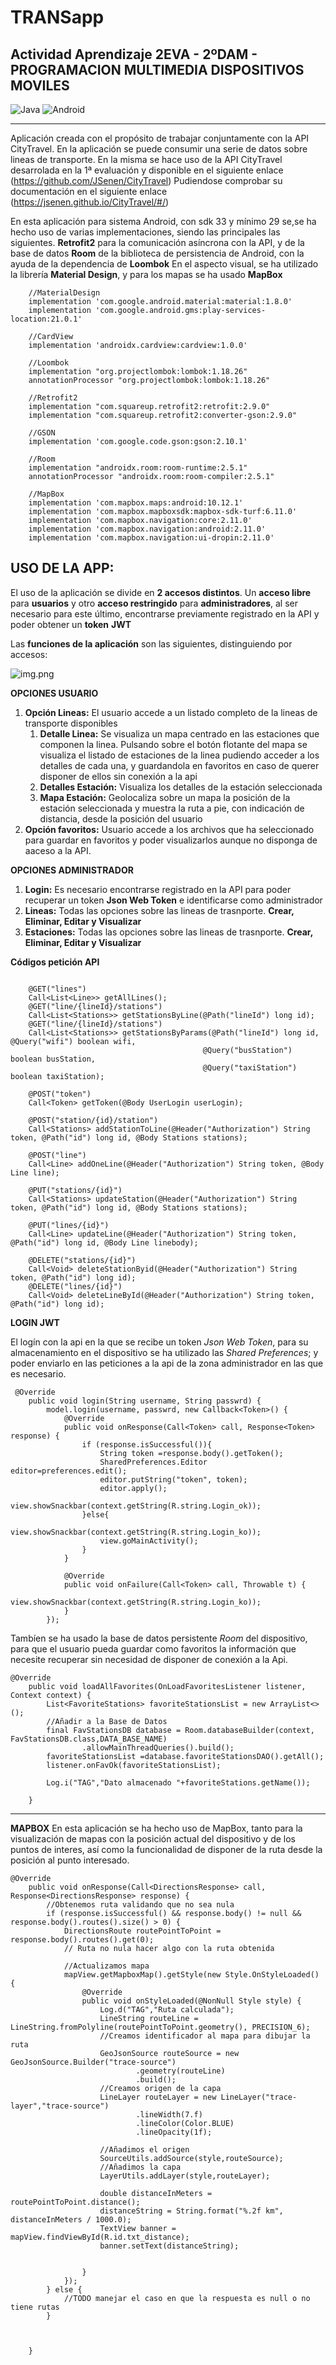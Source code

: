 # TRANSapp
## Actividad Aprendizaje 2EVA - 2ºDAM - PROGRAMACION MULTIMEDIA DISPOSITIVOS MOVILES

![Java](https://img.shields.io/badge/Java-red?style=for-the-badge&logo=Java&logoColor=white)
![Android](https://img.shields.io/badge/androidstudio-green?style=for-the-badge&logo=androidstudio&logoColor=white)

***

Aplicación creada con el propósito de trabajar conjuntamente con la API CityTravel.
En la aplicación se puede consumir una serie de datos sobre lineas de transporte. 
En la misma se hace uso de la API CityTravel desarrolada en la 1ª evaluación y disponible
en el siguiente enlace (https://github.com/JSenen/CityTravel)
Pudiendose comprobar su documentación en el siguiente enlace (https://jsenen.github.io/CityTravel/#/)

En esta aplicación para sistema Android, con sdk 33 y mínimo 29 se,se ha hecho uso de varias implementaciones,
 siendo las principales las siguientes. **Retrofit2** para la comunicación asíncrona con la API, 
y de la base de datos **Room** de la biblioteca de persistencia de Android, con la ayuda de la dependencia de **Loombok**
En el aspecto visual, se ha utilizado la librería **Material Design**, y para los mapas se ha usado
**MapBox**

```
    //MaterialDesign
    implementation 'com.google.android.material:material:1.8.0'
    implementation 'com.google.android.gms:play-services-location:21.0.1'

    //CardView
    implementation 'androidx.cardview:cardview:1.0.0'

    //Loombok
    implementation "org.projectlombok:lombok:1.18.26"
    annotationProcessor "org.projectlombok:lombok:1.18.26"

    //Retrofit2
    implementation "com.squareup.retrofit2:retrofit:2.9.0"
    implementation "com.squareup.retrofit2:converter-gson:2.9.0"

    //GSON
    implementation 'com.google.code.gson:gson:2.10.1'

    //Room
    implementation "androidx.room:room-runtime:2.5.1"
    annotationProcessor "androidx.room:room-compiler:2.5.1"

    //MapBox
    implementation 'com.mapbox.maps:android:10.12.1'
    implementation 'com.mapbox.mapboxsdk:mapbox-sdk-turf:6.11.0'
    implementation 'com.mapbox.navigation:core:2.11.0'
    implementation 'com.mapbox.navigation:android:2.11.0'
    implementation 'com.mapbox.navigation:ui-dropin:2.11.0'

```
## USO DE LA APP:

El uso de la aplicación se divide en **2 accesos distintos**.
Un **acceso libre** para **usuarios** y otro **acceso restringido** para **administradores**, al ser necesario para
este último, encontrarse previamente registrado en la API y poder obtener un **token** **JWT**


Las **funciones de la aplicación** son las siguientes, distinguiendo por accesos:

![img.png](https://github.com/JSenen/TRANSApp/blob/master/DiagramaesquemaAPP.png)

**OPCIONES USUARIO**

1. **Opción Lineas:** El usuario accede a un listado completo de la lineas de transporte disponibles
   1. **Detalle Linea:** Se visualiza un mapa centrado en las estaciones que componen la linea. Pulsando sobre el botón flotante 
      del mapa se visualiza el listado de estaciones de la linea pudiendo acceder a los detalles de cada una, y guardandola en 
      favoritos en caso de querer disponer de ellos sin conexión a la api
   2. **Detalles Estación:** Visualiza los detalles de la estación seleccionada
   3. **Mapa Estación:** Geolocaliza sobre un mapa la posición de la estación seleccionada y muestra la ruta a pie, con indicación de distancia, desde
      la posición del usuario
2. **Opción favoritos:** Usuario accede a los archivos que ha seleccionado para guardar en favoritos y poder visualizarlos
   aunque no disponga de aaceso a la API.

**OPCIONES ADMINISTRADOR**

1. **Login:** Es necesario encontrarse registrado en la API para poder recuperar un token __Json Web Token__ e identificarse como administrador
2. **Lineas:**  Todas las opciones sobre las lineas de trasnporte. **Crear, Eliminar, Editar y Visualizar**
3. **Estaciones:**  Todas las opciones sobre las lineas de trasnporte. **Crear, Eliminar, Editar y Visualizar**

**Códigos petición API**
```

    @GET("lines")
    Call<List<Line>> getAllLines();
    @GET("line/{lineId}/stations")
    Call<List<Stations>> getStationsByLine(@Path("lineId") long id);
    @GET("line/{lineId}/stations")
    Call<List<Stations>> getStationsByParams(@Path("lineId") long id, @Query("wifi") boolean wifi,
                                           @Query("busStation") boolean busStation,
                                           @Query("taxiStation") boolean taxiStation);

    @POST("token")
    Call<Token> getToken(@Body UserLogin userLogin);

    @POST("station/{id}/station")
    Call<Stations> addStationToLine(@Header("Authorization") String token, @Path("id") long id, @Body Stations stations);

    @POST("line")
    Call<Line> addOneLine(@Header("Authorization") String token, @Body Line line);

    @PUT("stations/{id}")
    Call<Stations> updateStation(@Header("Authorization") String token, @Path("id") long id, @Body Stations stations);

    @PUT("lines/{id}")
    Call<Line> updateLine(@Header("Authorization") String token, @Path("id") long id, @Body Line linebody);

    @DELETE("stations/{id}")
    Call<Void> deleteStationByid(@Header("Authorization") String token, @Path("id") long id);
    @DELETE("lines/{id}")
    Call<Void> deleteLineById(@Header("Authorization") String token, @Path("id") long id);
```

**LOGIN JWT**

El logín con la api en la que se recibe un token *_Json Web Token_*, para su almacenamiento en el dispositivo
se ha utilizado las *_Shared Preferences_*; y poder enviarlo en las peticiones a la api de la zona administrador 
en las que es necesario.

```
 @Override
    public void login(String username, String passwrd) {
        model.login(username, passwrd, new Callback<Token>() {
            @Override
            public void onResponse(Call<Token> call, Response<Token> response) {
                if (response.isSuccessful()){
                    String token =response.body().getToken();
                    SharedPreferences.Editor editor=preferences.edit();
                    editor.putString("token", token);
                    editor.apply();
                    view.showSnackbar(context.getString(R.string.Login_ok));
                }else{
                    view.showSnackbar(context.getString(R.string.Login_ko));
                    view.goMainActivity();
                }
            }

            @Override
            public void onFailure(Call<Token> call, Throwable t) {
                view.showSnackbar(context.getString(R.string.Login_ko));
            }
        });
```

Tambíen se ha usado la base de datos persistente *_Room_* del dispositivo, para que el usuario pueda
guardar como favoritos la información que necesite recuperar sin necesidad de disponer de conexión a 
la Api.

```
@Override
    public void loadAllFavorites(OnLoadFavoritesListener listener, Context context) {
        List<FavoriteStations> favoriteStationsList = new ArrayList<>();
        //Añadir a la Base de Datos
        final FavStationsDB database = Room.databaseBuilder(context, FavStationsDB.class,DATA_BASE_NAME)
                .allowMainThreadQueries().build();
        favoriteStationsList =database.favoriteStationsDAO().getAll();
        listener.onFavOk(favoriteStationsList);

        Log.i("TAG","Dato almacenado "+favoriteStations.getName());

    }
```

***

**MAPBOX**
En esta aplicación se ha hecho uso de MapBox, tanto para la visualización de mapas con la posición actual
del dispositivo y de los puntos de interes, así como la funcionalidad de disponer de la ruta desde
la posición al punto interesado.

```
@Override
    public void onResponse(Call<DirectionsResponse> call, Response<DirectionsResponse> response) {
        //Obtenemos ruta validando que no sea nula
        if (response.isSuccessful() && response.body() != null && response.body().routes().size() > 0) {
            DirectionsRoute routePointToPoint = response.body().routes().get(0);
            // Ruta no nula hacer algo con la ruta obtenida

            //Actualizamos mapa
            mapView.getMapboxMap().getStyle(new Style.OnStyleLoaded() {
                @Override
                public void onStyleLoaded(@NonNull Style style) {
                    Log.d("TAG","Ruta calculada");
                    LineString routeLine = LineString.fromPolyline(routePointToPoint.geometry(), PRECISION_6);
                    //Creamos identificador al mapa para dibujar la ruta
                    GeoJsonSource routeSource = new GeoJsonSource.Builder("trace-source")
                            .geometry(routeLine)
                            .build();
                    //Creamos origen de la capa
                    LineLayer routeLayer = new LineLayer("trace-layer","trace-source")
                            .lineWidth(7.f)
                            .lineColor(Color.BLUE)
                            .lineOpacity(1f);

                    //Añadimos el origen
                    SourceUtils.addSource(style,routeSource);
                    //Añadimos la capa
                    LayerUtils.addLayer(style,routeLayer);

                    double distanceInMeters = routePointToPoint.distance();
                    distanceString = String.format("%.2f km", distanceInMeters / 1000.0);
                    TextView banner = mapView.findViewById(R.id.txt_distance);
                    banner.setText(distanceString);


                }
            });
        } else {
            //TODO manejar el caso en que la respuesta es null o no tiene rutas
        }



    }
```


